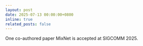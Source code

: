 ```yaml
---
layout: post
date: 2025-07-13 00:00:00+0800
inline: true
related_posts: false
---
```


One co-authored paper MixNet is accepted at SIGCOMM 2025.
